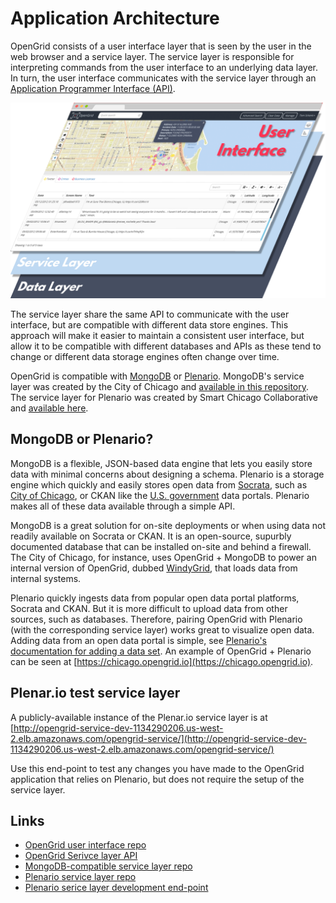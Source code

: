 # Application Architecture

OpenGrid consists of a user interface layer that is seen by the user in the web browser and a service layer. The service layer is responsible for interpreting commands from the user interface to an underlying data layer. In turn, the user interface communicates with the service layer through an [Application Programmer Interface (API)](http://docs.opengrid.io/en/latest/OpenGrid%20API/). 

![App Architecture](media/application-architecture-diagram.png)

The service layer share the same API to communicate with the user interface, but are compatible with different data store engines. This approach will make it easier to maintain a consistent user interface, but allow it to be compatible with different databases and APIs as these tend to change or different data storage engines often change over time.

OpenGrid is compatible with [MongoDB](https://www.mongodb.com) or [Plenario](http://www.plenar.io). MongoDB's service layer was created by the City of Chicago and [available in this repository](https://www.github.com/Chicago/opengrid-svc-template). The service layer for Plenario was created by Smart Chicago Collaborative and [available here](https://github.com/smartchicago/opengrid-svc-plenario).

## MongoDB or Plenario?

MongoDB is a flexible, JSON-based data engine that lets you easily store data with minimal concerns about designing a schema. Plenario is a storage engine which quickly and easily stores open data from [Socrata](https://www.socrata.com), such as [City of Chicago](https://data.cityofchicago.org), or CKAN like the [U.S. government](http://catalog.data.gov/dataset) data portals. Plenario makes all of these data available through a simple API.

MongoDB is a great solution for on-site deployments or when using data not readily available on Socrata or CKAN. It is an open-source, supurbly documented database that can be installed on-site and behind a firewall. The City of Chicago, for instance, uses OpenGrid + MongoDB to power an internal version of OpenGrid, dubbed [WindyGrid](http://datasmart.ash.harvard.edu/news/article/chicagos-windygrid-taking-situational-awareness-to-a-new-level-259), that loads data from internal systems.

Plenario quickly ingests data from popular open data portal platforms, Socrata and CKAN. But it is more difficult to upload data from other sources, such as databases. Therefore, pairing OpenGrid with Plenario (with the corresponding service layer) works great to visualize open data. Adding data from an open data portal is simple, see [Plenario's documentation for adding a data set](http://plenar.io/add). An example of OpenGrid + Plenario can be seen at [https://chicago.opengrid.io](https://chicago.opengrid.io). 

## Plenar.io test service layer

A publicly-available instance of the Plenar.io service layer is at [http://opengrid-service-dev-1134290206.us-west-2.elb.amazonaws.com/opengrid-service/](http://opengrid-service-dev-1134290206.us-west-2.elb.amazonaws.com/opengrid-service/)

Use this end-point to test any changes you have made to the OpenGrid application that relies on Plenario, but does not require the setup of the service layer.

## Links

* [OpenGrid user interface repo](https://github.com/Chicago/opengrid)
* [OpenGrid Serivce layer API](OpenGrid%20API/)
* [MongoDB-compatible service layer repo](https://github.com/Chicago/opengrid-svc-layer)
* [Plenario service layer repo](https://github.com/smartchicago/opengrid-svc-plenario)
* [Plenario serice layer development end-point](http://opengrid-service-dev-1134290206.us-west-2.elb.amazonaws.com/opengrid-service/)